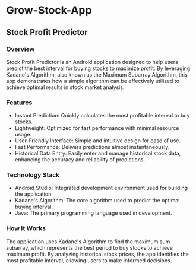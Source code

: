 # Grow-Stock-App
<h2>Stock Profit Predictor</h2>
<h3>Overview</h3>
<p>Stock Profit Predictor is an Android application designed to help users predict the best interval for buying stocks to maximize profit. By leveraging Kadane's Algorithm, also known as the Maximum Subarray Algorithm, this app demonstrates how a simple algorithm can be effectively utilized to achieve optimal results in stock market analysis.</p>

<h3>Features</h3>
<ul>
<li>Instant Prediction: Quickly calculates the most profitable interval to buy stocks.</li>
<li>Lightweight: Optimized for fast performance with minimal resource usage.</li>
<li>User-Friendly Interface: Simple and intuitive design for ease of use.</li>
<li>Fast Performance: Delivers predictions almost instantaneously.</li>
<li>Historical Data Entry: Easily enter and manage historical stock data, enhancing the accuracy and reliability of predictions.
  </ul>
<h3>Technology Stack</h3>
<ul>
<li>Android Studio: Integrated development environment used for building the application.</li>
<li>Kadane's Algorithm: The core algorithm used to predict the optimal buying interval.</li>
<li>Java: The primary programming language used in development.</li>
  </ul>
<h3>How It Works</h3>
<p>The application uses Kadane's Algorithm to find the maximum sum subarray, which represents the best period to buy stocks to achieve maximum profit. By analyzing historical stock prices, the app identifies the most profitable interval, allowing users to make informed decisions.</p>
